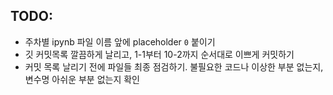 ## TODO:
- 주차별 ipynb 파일 이름 앞에 placeholder `0` 붙이기
- 깃 커밋목록 깔끔하게 날리고, 1-1부터 10-2까지 순서대로 이쁘게 커밋하기
- 커밋 목록 날리기 전에 파일들 최종 점검하기. 불필요한 코드나 이상한 부분 없는지, 변수명 아쉬운 부분 없는지 확인

